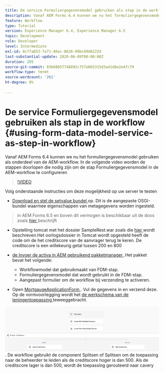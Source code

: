 ```yaml
---
title: De service Formuliergegevensmodel gebruiken als stap in de workflow
description: Vanaf AEM Forms 6.4 kunnen we nu het formuliergegevensmodel gebruiken als onderdeel van de AEM-workflow. In de volgende video worden de stappen doorlopen die nodig zijn om de stap Formuliergegevensmodel in de AEM-workflow te configureren.
feature: Workflow
type: Tutorial
version: Experience Manager 6.4, Experience Manager 6.5
topic: Development
role: Developer
level: Intermediate
exl-id: 0c77a853-fa71-46ac-8626-99bc69d6222d
last-substantial-update: 2020-06-09T00:00:00Z
duration: 205
source-git-commit: 03b68057748892c757e0b5315d3a41d0a2e4fc79
workflow-type: tm+mt
source-wordcount: '261'
ht-degree: 0%

---
```


# De service Formuliergegevensmodel gebruiken als stap in de workflow {#using-form-data-model-service-as-step-in-workflow}

Vanaf AEM Forms 6.4 kunnen we nu het formuliergegevensmodel gebruiken als onderdeel van de AEM-workflow. In de volgende video worden de stappen doorlopen die nodig zijn om de stap Formuliergegevensmodel in de AEM-workflow te configureren


>[!VIDEO](https://video.tv.adobe.com/v/21719?quality=12&learn=on)

Volg onderstaande instructies om deze mogelijkheid op uw server te testen
* [ Download en stel de setvalue bundel ](/help/forms/assets/common-osgi-bundles/SetValueApp.core-1.0-SNAPSHOT.jar) op. Dit is de aangepaste OSGI-bundel waarmee eigenschappen van metagegevens worden ingesteld.
> in AEM Forms 6.5 en boven dit vermogen is beschikbaar uit de doos zoals [ hier ](form-data-model-service-as-step-in-aem65-workflow-video-use.md) beschrijft

* Opstelling tomcat met het dossier SampleRest.war zoals die [ hier ](https://experienceleague.adobe.com/docs/experience-manager-learn/forms/ic-print-channel-tutorial/introduction.html) wordt beschreven.Het oorlogsdossier in Tomcat wordt opgesteld heeft de code om de het creditscore van de aanvrager terug te keren. De creditscore is een willekeurig getal tussen 200 en 800

* [ de Invoer de activa in AEM gebruikend pakketmanager ](assets/invoke-fdm-as-service-step.zip).Het pakket bevat het volgende:

   * Workflowmodel dat gebruikmaakt van FDM-stap.
   * Formuliergegevensmodel dat wordt gebruikt in de FDM-stap.
   * Aangepast formulier om de workflow bij verzending te activeren.
* Open [ MortgaugeApplicationForm ](http://localhost:4502/content/dam/formsanddocuments/loanapplication/jcr:content?wcmmode=disabled). Vul de gegevens in en verzend deze. Op de vormvoorlegging wordt het [ de werkschema van de leningentoepassing ](http://http://localhost:4502/editor.html/conf/global/settings/workflow/models/LoanApplication2.html) teweeggebracht.

![ workflow ](assets/fdm-as-service-step-workflow.PNG) .
De workflow gebruikt de component Splitsen of Splitsen om de toepassing naar de beheerder te leiden als de creditscore hoger is dan 500. Als de creditscore lager is dan 500, wordt de toepassing gerouteerd naar cavery
